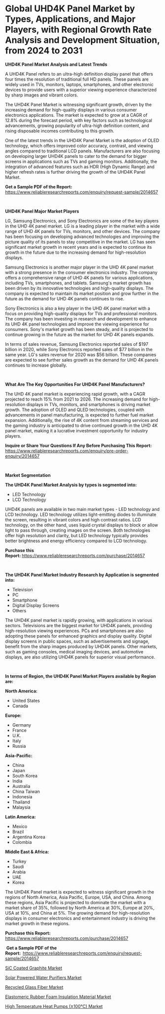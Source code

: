 <p><h1>Global UHD4K Panel Market by Types, Applications, and Major Players, with Regional Growth Rate Analysis and Development Situation, from 2024 to 2031</h1></p><p><strong>UHD4K Panel Market Analysis and Latest Trends</strong></p>
<p><p>A UHD4K Panel refers to an ultra-high definition display panel that offers four times the resolution of traditional full HD panels. These panels are widely used in TVs, monitors, laptops, smartphones, and other electronic devices to provide users with a superior viewing experience characterized by sharp images and vibrant colors.</p><p>The UHD4K Panel Market is witnessing significant growth, driven by the increasing demand for high-quality displays in various consumer electronics applications. The market is expected to grow at a CAGR of 12.8% during the forecast period, with key factors such as technological advancements, growing popularity of ultra-high definition content, and rising disposable incomes contributing to this growth.</p><p>One of the latest trends in the UHD4K Panel Market is the adoption of OLED technology, which offers improved color accuracy, contrast, and viewing angles compared to traditional LCD panels. Manufacturers are also focusing on developing larger UHD4K panels to cater to the demand for bigger screens in applications such as TVs and gaming monitors. Additionally, the integration of advanced features such as HDR (High Dynamic Range) and higher refresh rates is further driving the growth of the UHD4K Panel Market.</p></p>
<p><strong>Get a Sample PDF of the Report:&nbsp;</strong> <a href="https://www.reliableresearchreports.com/enquiry/request-sample/2014657">https://www.reliableresearchreports.com/enquiry/request-sample/2014657</a></p>
<p>&nbsp;</p>
<p><strong>UHD4K Panel Major Market Players</strong></p>
<p><p>LG, Samsung Electronics, and Sony Electronics are some of the key players in the UHD 4K panel market. LG is a leading player in the market with a wide range of UHD 4K panels for TVs, monitors, and other devices. The company has been focusing on developing advanced technologies and improving the picture quality of its panels to stay competitive in the market. LG has seen significant market growth in recent years and is expected to continue its growth in the future due to the increasing demand for high-resolution displays.</p><p>Samsung Electronics is another major player in the UHD 4K panel market with a strong presence in the consumer electronics industry. The company offers a comprehensive range of UHD 4K panels for various applications, including TVs, smartphones, and tablets. Samsung's market growth has been driven by its innovative technologies and high-quality displays. The company is expected to maintain its market position and grow further in the future as the demand for UHD 4K panels continues to rise.</p><p>Sony Electronics is also a key player in the UHD 4K panel market with a focus on providing high-quality displays for TVs and professional monitors. The company has been investing in research and development to enhance its UHD 4K panel technologies and improve the viewing experience for consumers. Sony's market growth has been steady, and it is projected to continue growing in the future as the market for UHD 4K panels expands.</p><p>In terms of sales revenue, Samsung Electronics reported sales of $197 billion in 2020, while Sony Electronics reported sales of $77 billion in the same year. LG's sales revenue for 2020 was $56 billion. These companies are expected to see further sales growth as the demand for UHD 4K panels continues to increase globally.</p></p>
<p>&nbsp;</p>
<p><strong>What Are The Key Opportunities For UHD4K Panel Manufacturers?</strong></p>
<p><p>The UHD 4K panel market is experiencing rapid growth, with a CAGR projected to reach 15% from 2021 to 2026. The increasing demand for high-resolution displays in TVs, monitors, and smartphones is driving market growth. The adoption of OLED and QLED technologies, coupled with advancements in panel manufacturing, is expected to further fuel market expansion. Additionally, the rise of 4K content from streaming services and the gaming industry is anticipated to drive continued growth in the UHD 4K panel market, making it a lucrative investment opportunity for industry players.</p></p>
<p><strong>Inquire or Share Your Questions If Any Before Purchasing This Report:</strong> <a href="https://www.reliableresearchreports.com/enquiry/pre-order-enquiry/2014657">https://www.reliableresearchreports.com/enquiry/pre-order-enquiry/2014657</a></p>
<p>&nbsp;</p>
<p><strong>Market Segmentation</strong></p>
<p><strong>The UHD4K Panel Market Analysis by types is segmented into:</strong></p>
<p><ul><li>LED Technology</li><li>LCD Technology</li></ul></p>
<p><p>UHD4K panels are available in two main market types - LED technology and LCD technology. LED technology utilizes light-emitting diodes to illuminate the screen, resulting in vibrant colors and high contrast ratios. LCD technology, on the other hand, uses liquid crystal displays to block or allow light to pass through, creating images on the screen. Both technologies offer high resolution and clarity, but LED technology typically provides better brightness and energy efficiency compared to LCD technology.</p></p>
<p><strong>Purchase this Report:&nbsp;</strong><a href="https://www.reliableresearchreports.com/purchase/2014657">https://www.reliableresearchreports.com/purchase/2014657</a></p>
<p>&nbsp;</p>
<p><strong>The UHD4K Panel Market Industry Research by Application is segmented into:</strong></p>
<p><ul><li>Television</li><li>PC</li><li>Smartphone</li><li>Digital Display Screens</li><li>Others</li></ul></p>
<p><p>The UHD4K panel market is rapidly growing, with applications in various sectors. Televisions are the biggest market for UHD4K panels, providing high-resolution viewing experiences. PCs and smartphones are also adopting these panels for enhanced graphics and display quality. Digital display screens in public spaces, such as advertisements and signage, benefit from the sharp images produced by UHD4K panels. Other markets, such as gaming consoles, medical imaging devices, and automotive displays, are also utilizing UHD4K panels for superior visual performance.</p></p>
<p>&nbsp;</p>
<p><strong>In terms of Region, the UHD4K Panel Market Players available by Region are:</strong></p>
<p>
    <p> <strong> North America: </strong>
        <ul>
            <li>United States</li>
            <li>Canada</li>
        </ul>
        </p> 
    <p> <strong> Europe: </strong>
        <ul>
            <li>Germany</li>
            <li>France</li>
            <li>U.K.</li>
            <li>Italy</li>
            <li>Russia</li>
        </ul>
        </p> 
    <p> <strong> Asia-Pacific: </strong>
        <ul>
            <li>China</li>
            <li>Japan</li>
            <li>South Korea</li>
            <li>India</li>
            <li>Australia</li>
            <li>China Taiwan</li>
            <li>Indonesia</li>
            <li>Thailand</li>
            <li>Malaysia</li>
        </ul>
        </p> 
    <p> <strong> Latin America: </strong>
        <ul>
            <li>Mexico</li>
            <li>Brazil</li>
            <li>Argentina Korea</li>
            <li>Colombia</li>
        </ul>
        </p> 
    <p> <strong> Middle East & Africa: </strong>
        <ul>
            <li>Turkey</li>
            <li>Saudi</li>
            <li>Arabia</li>
            <li>UAE</li>
            <li>Korea</li>
        </ul>
    </p>
    </p>
<p><p>The UHD4K Panel market is expected to witness significant growth in the regions of North America, Asia Pacific, Europe, USA, and China. Among these regions, Asia Pacific is projected to dominate the market with a market share of 35%, followed by North America at 30%, Europe at 20%, USA at 10%, and China at 5%. The growing demand for high-resolution displays in consumer electronics and entertainment industry is driving the market growth in these regions.</p></p>
<p><strong>Purchase this Report: </strong><a href="https://www.reliableresearchreports.com/purchase/2014657">https://www.reliableresearchreports.com/purchase/2014657</a></p>
<p>&nbsp;<strong>Get a Sample PDF of the Report:&nbsp;&nbsp;</strong><a href="https://www.reliableresearchreports.com/enquiry/request-sample/2014657">https://www.reliableresearchreports.com/enquiry/request-sample/2014657</a></p>
<p><strong></strong></p>
<p><p><a href="https://view.publitas.com/reportprime-1/sic-coated-graphite-market-size-growth-and-forecast-from-2024-2031/">SiC Coated Graphite Market</a></p><p><a href="https://full-wildebeest-80b.notion.site/Solar-Powered-Water-Purifiers-Market-Growth-Market-Trends-COVID-19-Impact-and-Forecasts-for-perio-2d475fe017fd4dc0af6bbec363ef39db">Solar Powered Water Purifiers Market</a></p><p><a href="https://view.publitas.com/reportprime-1/recycled-glass-fiber-market-size-market-share-and-global-market-analysis-report-2024-2031/">Recycled Glass Fiber Market</a></p><p><a href="https://flame-sidecar-702.notion.site/Elastomeric-Rubber-Foam-Insulation-Material-Market-Size-Focuses-on-Market-Dynamics-In-Depth-Analysi-9ba4845003f740d696ad50fa46d9f68e">Elastomeric Rubber Foam Insulation Material Market</a></p><p><a href="https://pretty-mail-caf.notion.site/High-Temperature-Heat-Pumps-100-Market-Size-Growth-Outlook-from-2024-to-2031-projecting-at-Mar-df096a4933964aac9a0821f2c50ffe42">High Temperature Heat Pumps (≥100℃) Market</a></p></p>